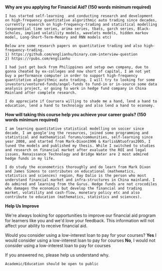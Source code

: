 **Why are you applying for Financial Aid? (150 words minimum required)**

```
I has started self-learning  and conducting research and development on high-frequency quantitative algorithmic auto trading since decades, currently research on high-frequency-trading and statistical modelling (exponential time series, arima series, tbats, garch series, Black-Scholes, implied volatility models, wavelets models, hidden markov model, Long-Short-Term-Memory and RNN models etc)

Below are some research papers on quantitative trading and also high-frequency-trading.
1) https://github.com/englianhu/binary.com-interview-question
2) https://rpubs.com/englianhu

I had just get back from Philippines and setup own company, due to gonna cheated by ex-colleges and now short of capital, I am not yet buy a performance computer in order to support high-frequency quantitative algorithmic auto trading. I will try to looking for some investors/ventured-funds/angel-funds to fund-in or in-source some data analysis project, or going to work in hedge fund company in China Mainland after complete research.

I do appreciate if Coursera willing to shade me a hand, lend a hand to education, lend a hand to technology and also lend a hand to economy.
```

**How will taking this course help you achieve your career goals? (150 words minimum required)**

```
I am learning quantitative statistical modelling on soccer since decade, I am google'ing the resources, joined some programming and statistical and mathematical forums/communities, self-learning since year 2008, and started from Mark-Dixon1996 & Karlis&Ntuofras2005, I tuned the models and published my thesis. While I switched to studies and research on financial market after evaluate the ROI and legal issues, Renaissance Technology and Bridge Water are 2 most admired hedge funds in my life.

I do study the econometrics thoroughly and do learn from Mark Dixon and James Simons to contributes on educational (mathematics, statistics and sciences) region, Ray Dalio is the person who most understand financial market and infra-structures in China mainland. I do admired and learning from the Gurus. Hedge funds are not crocodiles who damages the economics but develop the financial and trading market, volatility and cash-flow, monetary policy etc and also contribute to education (mathematics, statistics and sciences).
```

**Help Us Improve**

We're always looking for opportunities to improve our financial aid program for learners like you and we'd love your feedback. This information will not affect your ability to receive financial aid.

Would you consider using a low-interest loan to pay for your courses? **Yes** I would consider using a low-interest loan to pay for courses **No**, I would not consider using a low-interest loan to pay for courses

If you answered no, please help us understand why.

```
Academic/Education should be open to public
```